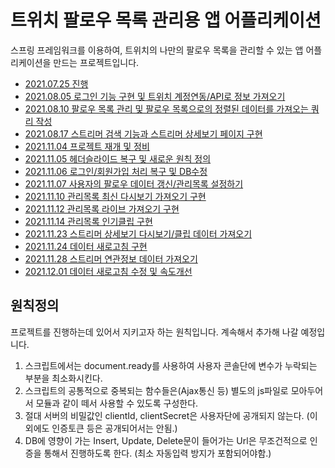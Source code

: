 트위치 팔로우 목록 관리용 앱 어플리케이션
======================
스프링 프레임워크를 이용하여, 트위치의 나만의 팔로우 목록을 관리할 수 있는 앱 어플리케이션을 만드는 프로젝트입니다.         

* [2021.07.25 진행](./info/20210725.md)
* [2021.08.05 로그인 기능 구현 및 트위치 계정연동/API로 정보 가져오기](./info/20210805.md)
* [2021.08.10 팔로우 목록 관리 및 팔로우 목록으로의 정렬된 데이터를 가져오는 쿼리 작성](./info/20210810.md)
* [2021.08.17 스트리머 검색 기능과 스트리머 상세보기 페이지 구현](./info/20210817.md)
* [2021.11.04 프로젝트 재개 및 정비](./com.kokochi.samp/report/2021.11/20211104.md)
* [2021.11.05 헤더슬라이드 복구 및 새로운 원칙 정의](./com.kokochi.samp/report/2021.11/20211105.md)
* [2021.11.06 로그인/회원가입 처리 복구 및 DB수정](./com.kokochi.samp/report/2021.11/20211106.md)
* [2021.11.07 사용자의 팔로우 데이터 갱신/관리목록 설정하기](./com.kokochi.samp/report/2021.11/20211107.md)
* [2021.11.10 관리목록 최신 다시보기 가져오기 구현](./com.kokochi.samp/report/2021.11/20211110.md)
* [2021.11.12 관리목록 라이브 가져오기 구현](./com.kokochi.samp/report/2021.11/20211112.md)
* [2021.11.14 관리목록 인기클립 구현](./com.kokochi.samp/report/2021.11/20211114.md)
* [2021.11.23 스트리머 상세보기 다시보기/클립 데이터 가져오기](./com.kokochi.samp/report/2021.11/20211123.md)
* [2021.11.24 데이터 새로고침 구현](./com.kokochi.samp/report/2021.11/20211124.md)
* [2021.11.28 스트리머 연관정보 데이터 가져오기](./com.kokochi.samp/report/2021.11/20211128.md)
* [2021.12.01 데이터 새로고침 수정 및 속도개선](./com.kokochi.samp/report/2021.12/20211201.md)




## 원칙정의
프로젝트를 진행하는데 있어서 지키고자 하는 원칙입니다. 계속해서 추가해 나갈 예정입니다.
1. 스크립트에서는 document.ready를 사용하여 사용자 콘솔단에 변수가 누락되는 부분을 최소화시킨다.
2. 스크립트의 공통적으로 중복되는 함수들은(Ajax통신 등) 별도의 js파일로 모아두어서 모듈과 같이 떼서 사용할 수 있도록 구성한다.
3. 절대 서버의 비밀값인 clientId, clientSecret은 사용자단에 공개되지 않는다. (이외에도 인증토큰 등은 공개되어서는 안됨.)
4. DB에 영향이 가는 Insert, Update, Delete문이 들어가는 Url은 무조건적으로 인증을 통해서 진행하도록 한다. (최소 자동입력 방지가 포함되어야함.)


